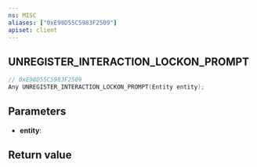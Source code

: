 ```yaml
---
ns: MISC
aliases: ["0xE98D55C5983F2509"]
apiset: client
---
```

## UNREGISTER_INTERACTION_LOCKON_PROMPT

```c
// 0xE98D55C5983F2509
Any UNREGISTER_INTERACTION_LOCKON_PROMPT(Entity entity);
```


## Parameters
* **entity**:

## Return value


